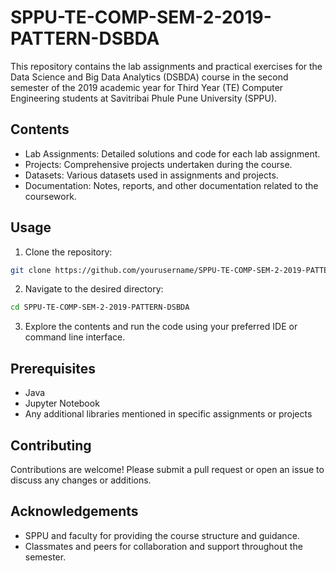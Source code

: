 # SPPU-TE-COMP-SEM-2-2019-PATTERN-DSBDA

This repository contains the lab assignments and practical exercises for the Data Science and Big Data Analytics (DSBDA) course in the second semester of the 2019 academic year for Third Year (TE) Computer Engineering students at Savitribai Phule Pune University (SPPU).

## Contents

- Lab Assignments: Detailed solutions and code for each lab assignment.
- Projects: Comprehensive projects undertaken during the course.
- Datasets: Various datasets used in assignments and projects.
- Documentation: Notes, reports, and other documentation related to the coursework.

## Usage

1. Clone the repository:
```bash
git clone https://github.com/yourusername/SPPU-TE-COMP-SEM-2-2019-PATTERN-DSBDA.git
```
2. Navigate to the desired directory:
```bash
cd SPPU-TE-COMP-SEM-2-2019-PATTERN-DSBDA
```
3. Explore the contents and run the code using your preferred IDE or command line interface.

## Prerequisites

- Java
- Jupyter Notebook
- Any additional libraries mentioned in specific assignments or projects

## Contributing

Contributions are welcome! Please submit a pull request or open an issue to discuss any changes or additions.

## Acknowledgements

- SPPU and faculty for providing the course structure and guidance.
- Classmates and peers for collaboration and support throughout the semester.

